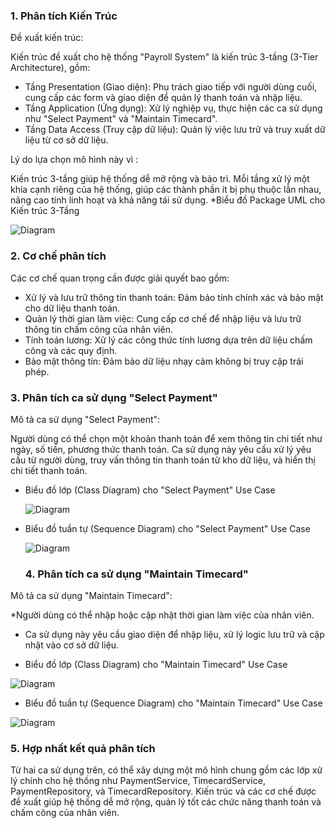  ### 1. Phân tích Kiến Trúc
Đề xuất kiến trúc:

Kiến trúc đề xuất cho hệ thống "Payroll System" là kiến trúc 3-tầng (3-Tier Architecture), gồm:
- Tầng Presentation (Giao diện): Phụ trách giao tiếp với người dùng cuối, cung cấp các form và giao diện để quản lý thanh toán và nhập liệu.
- Tầng Application (Ứng dụng): Xử lý nghiệp vụ, thực hiện các ca sử dụng như "Select Payment" và "Maintain Timecard".
- Tầng Data Access (Truy cập dữ liệu): Quản lý việc lưu trữ và truy xuất dữ liệu từ cơ sở dữ liệu.
  
Lý do lựa chọn mô hình này vì :

Kiến trúc 3-tầng giúp hệ thống dễ mở rộng và bảo trì. Mỗi tầng xử lý một khía cạnh riêng của hệ thống, giúp các thành phần ít bị phụ thuộc lẫn nhau, nâng cao tính linh hoạt và khả năng tái sử dụng.
*Biểu đồ Package UML cho Kiến trúc 3-Tầng

![Diagram](https://www.planttext.com/api/plantuml/png/T91D2i9034RtSugX-rv1MX3NHRr0I8CCpX_9A9JYoLnu9A_WM12dCcRvFNZvakVzqKa2JXTdLGGymubqCp09-GJ91D_eMUayQ4543p2vJ7Q1NP4UZIC47fVufhwYFaPhyB_dG7mrI1NLXvIsBIJGFIA9L6rxYa5C2ZnLX0NCpfyJstQpBglMrHTUhbST-V7zinS0003__mC0)

 ### 2. Cơ chế phân tích
Các cơ chế quan trọng cần được giải quyết bao gồm:

- Xử lý và lưu trữ thông tin thanh toán: Đảm bảo tính chính xác và bảo mật cho dữ liệu thanh toán.
- Quản lý thời gian làm việc: Cung cấp cơ chế để nhập liệu và lưu trữ thông tin chấm công của nhân viên.
- Tính toán lương: Xử lý các công thức tính lương dựa trên dữ liệu chấm công và các quy định.
- Bảo mật thông tin: Đảm bảo dữ liệu nhạy cảm không bị truy cập trái phép.
 ### 3. Phân tích ca sử dụng "Select Payment"
Mô tả ca sử dụng "Select Payment":

Người dùng có thể chọn một khoản thanh toán để xem thông tin chi tiết như ngày, số tiền, phương thức thanh toán.
Ca sử dụng này yêu cầu xử lý yêu cầu từ người dùng, truy vấn thông tin thanh toán từ kho dữ liệu, và hiển thị chi tiết thanh toán.
* Biểu đồ lớp (Class Diagram) cho "Select Payment" Use Case

  ![Diagram](https://www.planttext.com/api/plantuml/png/UhzxlqDnIM9HIMbk3bToJc9niK90OcLkQbw9GZMN0X3eAcIcM2bavfL0UOcv-QLv9LOAAVcbIJcfKC6Kn99KAmKN80aLo4qjoSW7wWikAShCI-UgvK8rEpYrg2mpEHLgXO92Uce9L4O3Qfkc5KmjXkQWr8ByuioI_A9AkFwqr9Ba3Bmce5cigsi7byKjXR29oo4rBmKKH000003__mC0)
* Biểu đồ tuần tự (Sequence Diagram) cho "Select Payment" Use Case
  
  ![Diagram](https://www.planttext.com/api/plantuml/png/UhzxlqDnIM9HIMbk3bTYSab-aK9eSMeH5uXGqBLJ24Yip4tDAt7BByfLi58eJir9JIw1YcbafcXo8SiZb0Ud5fLb9gS2TQIdObCEaqVe24ejo2_E15fV2TIKbbgId8556v8YNMoM5K04N19B4Z5iml0BL36g3u2gm3wtKaZ9B2x8IQo4ALD8IIr9pCmfvd98pKi1XHK0003__mC0)
  ### 4. Phân tích ca sử dụng "Maintain Timecard"
 Mô tả ca sử dụng "Maintain Timecard":

 *Người dùng có thể nhập hoặc cập nhật thời gian làm việc của nhân viên.
 * Ca sử dụng này yêu cầu giao diện để nhập liệu, xử lý logic lưu trữ và cập nhật vào cơ sở dữ liệu.
 
 * Biểu đồ lớp (Class Diagram) cho "Maintain Timecard" Use Case 

 ![Diagram](https://www.planttext.com/api/plantuml/png/V93F2i8m3CRlVOeS9zWNs45syE9L1S-r2LXirz4_Wp5yCWy-agzW1xMo3SmXa7nVyWjvFr-D3yA5Q3IJMdWFPsL82eSmCaZ1GM4DgWsv8jDfEn0TPjsRZSvVhBjJQgEDLqrPGH6eXdtAxC4MY1EvNadA9021-9Mg8ElYssGzTjEsOic7RM7kNM6Er5clWdL38NdHKxKQMzx5-QuO_ee_0ckenUcP7m000F__0m00)

 * Biểu đồ tuần tự (Sequence Diagram) cho "Maintain Timecard" Use Case
 
 ![Diagram](https://www.planttext.com/api/plantuml/png/X92x3G8n38RxJ94IYbk00bt503m6i1mZB5tEoCuTOZOAHc850bAaG91eN5ZVvyV_kDrxIw1fYeC3JAB-OAJkLNotzdkEXA1X8nhzoaC8fRC8b807MxeFfd9sf3CZ_TCALfbREejnFkQQPOEPMgj2kfyxRK8aitPD-nNAU6IDNuzaxfr27dMIIu4WiOokfp7an9u0003__mC0)
 
  ### 5. Hợp nhất kết quả phân tích
Từ hai ca sử dụng trên, có thể xây dựng một mô hình chung gồm các lớp xử lý chính cho hệ thống như PaymentService, TimecardService, PaymentRepository, và TimecardRepository. Kiến trúc và các cơ chế được đề xuất giúp hệ thống dễ mở rộng, quản lý tốt các chức năng thanh toán và chấm công của nhân viên.
